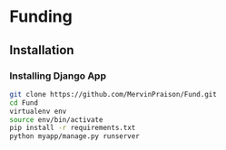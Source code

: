 # Funding

## Installation

### Installing Django App

```sh
git clone https://github.com/MervinPraison/Fund.git
cd Fund
virtualenv env
source env/bin/activate
pip install -r requirements.txt
python myapp/manage.py runserver
```
